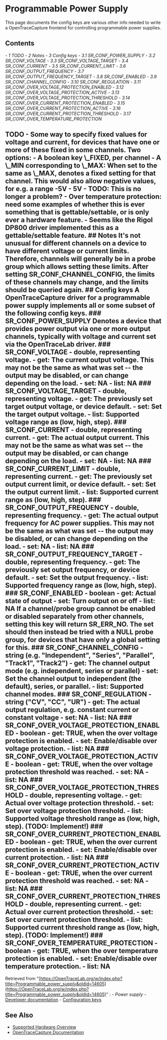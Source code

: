 # Programmable Power Supply
This page documents the config keys are various other info needed to write a OpenTraceCapture frontend for controlling programmable power supplies.
## Contents
\- *1 TODO* \- *2 Notes* \- *3 Config keys* \- *3.1 SR_CONF_POWER_SUPPLY* \- *3.2 SR_CONF_VOLTAGE* \- *3.3 SR_CONF_VOLTAGE_TARGET* \- *3.4 SR_CONF_CURRENT* \- *3.5 SR_CONF_CURRENT_LIMIT* \- *3.6 SR_CONF_OUTPUT_FREQUENCY* \- *3.7 SR_CONF_OUTPUT_FREQUENCY_TARGET* \- *3.8 SR_CONF_ENABLED* \- *3.9 SR_CONF_CHANNEL_CONFIG* \- *3.10 SR_CONF_REGULATION* \- *3.11 SR_CONF_OVER_VOLTAGE_PROTECTION_ENABLED* \- *3.12 SR_CONF_OVER_VOLTAGE_PROTECTION_ACTIVE* \- *3.13 SR_CONF_OVER_VOLTAGE_PROTECTION_THRESHOLD* \- *3.14 SR_CONF_OVER_CURRENT_PROTECTION_ENABLED* \- *3.15 SR_CONF_OVER_CURRENT_PROTECTION_ACTIVE* \- *3.16 SR_CONF_OVER_CURRENT_PROTECTION_THRESHOLD* \- *3.17 SR_CONF_OVER_TEMPERATURE_PROTECTION*
## TODO \- Some way to specify fixed values for voltage and current, for devices that have one or more of these fixed in some channels. Two options: \- A boolean key \\_FIXED, per channel \- A \\_MIN corresponding to \\_MAX: When set to the same as \\_MAX, denotes a fixed setting for that channel. This would also allow negative values, for e.g. a range -5V - 5V \- TODO: This is no longer a problem? \- Over temperature protection: need some examples of whether this is ever something that is gettable/settable, or is only ever a hardware feature. \- Seems like the Rigol DP800 driver implemented this as a gettable/settable feature. ## Notes It's not unusual for different channels on a device to have different voltage or current limits. Therefore, channels will generally be in a probe group which allows setting these limits. After setting SR_CONF_CHANNEL_CONFIG, the limits of these channels may change, and the limits should be queried again. ## Config keys A OpenTraceCapture driver for a programmable power supply implements all or some subset of the following config keys. ### SR_CONF_POWER_SUPPLY Denotes a device that provides power output via one or more output channels, typically with voltage and current set via the OpenTraceLab driver. ### SR_CONF_VOLTAGE \- double, representing voltage. \- get: The current output voltage. This may not be the same as what was set -- the output may be disabled, or can change depending on the load. \- set: NA \- list: NA ### SR_CONF_VOLTAGE_TARGET \- double, representing voltage. \- get: The previously set target output voltage, or device default. \- set: Set the target output voltage. \- list: Supported voltage range as (low, high, step). ### SR_CONF_CURRENT \- double, representing current. \- get: The actual output current. This may not be the same as what was set -- the output may be disabled, or can change depending on the load. \- set: NA \- list: NA ### SR_CONF_CURRENT_LIMIT \- double, representing current. \- get: The previously set output current limit, or device default. \- set: Set the output current limit. \- list: Supported current range as (low, high, step). ### SR_CONF_OUTPUT_FREQUENCY \- double, representing frequency. \- get: The actual output frequency for AC power supplies. This may not be the same as what was set -- the output may be disabled, or can change depending on the load. \- set: NA \- list: NA ### SR_CONF_OUTPUT_FREQUENCY_TARGET \- double, representing frequency. \- get: The previously set output frequency, or device default. \- set: Set the output frequency. \- list: Supported frequency range as (low, high, step). ### SR_CONF_ENABLED \- boolean \- get: Actual state of output \- set: Turn output on or off \- list: NA If a channel/probe group cannot be enabled or disabled separately from other channels, setting this key will return SR_ERR_NO. The set should then instead be tried with a NULL probe group, for devices that have only a global setting for this. ### SR_CONF_CHANNEL_CONFIG \- string (e.g. "Independent", "Series", "Parallel", "Track1", "Track2") \- get: The channel output mode (e.g. independent, series or parallel) \- set: Set the channel output to independent (the default), series, or parallel. \- list: Supported channel modes. ### SR_CONF_REGULATION \- string ("CV", "CC", "UR") \- get: The actual output regulation, e.g. constant current or constant voltage \- set: NA \- list: NA ### SR_CONF_OVER_VOLTAGE_PROTECTION_ENABLED \- boolean \- get: TRUE, when the over voltage protection is enabled. \- set: Enable/disable over voltage protection. \- list: NA ### SR_CONF_OVER_VOLTAGE_PROTECTION_ACTIVE \- boolean \- get: TRUE, when the over voltage protection threshold was reached. \- set: NA \- list: NA ### SR_CONF_OVER_VOLTAGE_PROTECTION_THRESHOLD \- double, representing voltage. \- get: Actual over voltage protection threshold. \- set: Set over voltage protection threshold. \- list: Supported voltage threshold range as (low, high, step). (TODO: Implement!) ### SR_CONF_OVER_CURRENT_PROTECTION_ENABLED \- boolean \- get: TRUE, when the over current protection is enabled. \- set: Enable/disable over current protection. \- list: NA ### SR_CONF_OVER_CURRENT_PROTECTION_ACTIVE \- boolean \- get: TRUE, when the over current protection threshold was reached. \- set: NA \- list: NA ### SR_CONF_OVER_CURRENT_PROTECTION_THRESHOLD \- double, representing current. \- get: Actual over current protection threshold. \- set: Set over current protection threshold. \- list: Supported current threshold range as (low, high, step). (TODO: Implement!) ### SR_CONF_OVER_TEMPERATURE_PROTECTION \- boolean \- get: TRUE, when the over temperature protection is enabled. \- set: Enable/disable over temperature protection. \- list: NA
Retrieved from "[https://OpenTraceLab.org/w/index.php?title=Programmable_power_supply&oldid=14605](https://OpenTraceLab.org/w/index.php?title=Programmable_power_supply&oldid=14605)"
: \- *Power supply* \- [Developer documentation](https://OpenTraceLab.org/w/index.php?title=Category:Developer_documentation&action=edit&redlink=1 "Category:Developer documentation \(page does not exist\)") \- [Configuration keys](https://OpenTraceLab.org/w/index.php?title=Category:Configuration_keys&action=edit&redlink=1 "Category:Configuration keys \(page does not exist\)")
## See Also
- [Supported Hardware Overview](../supported-hardware.md)
- [OpenTraceCapture Documentation](../../opentracecapture/overview.md)
